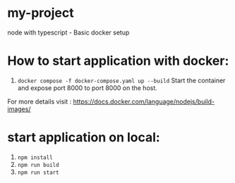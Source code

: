 # my-project
node with typescript - Basic docker setup

# How to start application with docker:

1. ```docker compose -f docker-compose.yaml up --build```
Start the container and expose port 8000 to port 8000 on the host.


For more details visit : https://docs.docker.com/language/nodejs/build-images/

# start application on local:
1. ```npm install```
2. ```npm run build```
3. ```npm run start```



